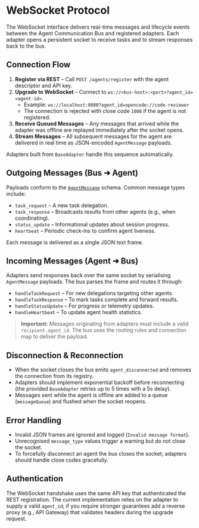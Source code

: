 # WebSocket Protocol

The WebSocket interface delivers real-time messages and lifecycle events between the Agent Communication Bus and registered adapters. Each adapter opens a persistent socket to receive tasks and to stream responses back to the bus.

## Connection Flow

1. **Register via REST** – Call `POST /agents/register` with the agent descriptor and API key.
2. **Upgrade to WebSocket** – Connect to `ws://<bus-host>:<port>?agent_id=<agent-id>`.
   - Example: `ws://localhost:8080?agent_id=opencode://code-reviewer`
   - The connection is rejected with close code `1008` if the agent is not registered.
3. **Receive Queued Messages** – Any messages that arrived while the adapter was offline are replayed immediately after the socket opens.
4. **Stream Messages** – All subsequent messages for the agent are delivered in real time as JSON-encoded `AgentMessage` payloads.

Adapters built from `BaseAdapter` handle this sequence automatically.

## Outgoing Messages (Bus ➜ Agent)

Payloads conform to the [`AgentMessage`](./message-format.md) schema. Common message types include:

- `task_request` – A new task delegation.
- `task_response` – Broadcasts results from other agents (e.g., when coordinating).
- `status_update` – Informational updates about session progress.
- `heartbeat` – Periodic check-ins to confirm agent liveness.

Each message is delivered as a single JSON text frame.

## Incoming Messages (Agent ➜ Bus)

Adapters send responses back over the same socket by serialising `AgentMessage` payloads. The bus parses the frame and routes it through:

- `handleTaskRequest` – For new delegations targeting other agents.
- `handleTaskResponse` – To mark tasks complete and forward results.
- `handleStatusUpdate` – For progress or telemetry updates.
- `handleHeartbeat` – To update agent health statistics.

> **Important:** Messages originating from adapters must include a valid `recipient.agent_id`. The bus uses the routing rules and connection map to deliver the payload.

## Disconnection & Reconnection

- When the socket closes the bus emits `agent_disconnected` and removes the connection from its registry.
- Adapters should implement exponential backoff before reconnecting (the provided `BaseAdapter` retries up to 5 times with a 5s delay).
- Messages sent while the agent is offline are added to a queue (`messageQueue`) and flushed when the socket reopens.

## Error Handling

- Invalid JSON frames are ignored and logged (`Invalid message format`).
- Unrecognised `message_type` values trigger a warning but do not close the socket.
- To forcefully disconnect an agent the bus closes the socket; adapters should handle close codes gracefully.

## Authentication

The WebSocket handshake uses the same API key that authenticated the REST registration. The current implementation relies on the adapter to supply a valid `agent_id`; if you require stronger guarantees add a reverse proxy (e.g., API Gateway) that validates headers during the upgrade request.
